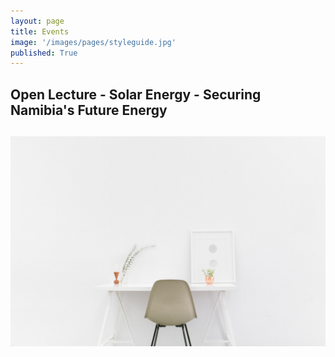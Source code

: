 ```yaml
---
layout: page
title: Events
image: '/images/pages/styleguide.jpg'
published: True
---
```


## Open Lecture - Solar Energy - Securing Namibia's Future Energy
![Open Lecture](/images/pages/about.jpeg)
---
